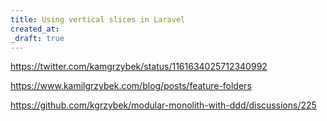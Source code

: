 ```yaml
---
title: Using vertical slices in Laravel
created_at:
_draft: true
---
```


https://twitter.com/kamgrzybek/status/1161634025712340992

https://www.kamilgrzybek.com/blog/posts/feature-folders

https://github.com/kgrzybek/modular-monolith-with-ddd/discussions/225
